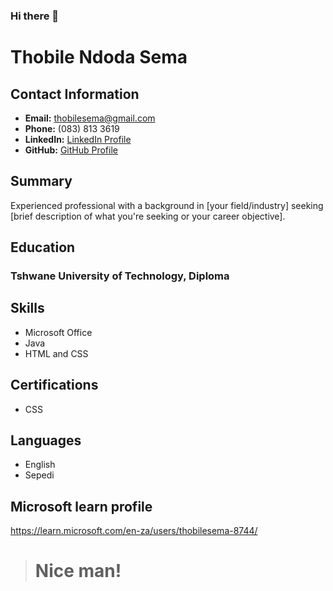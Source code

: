 ### Hi there 👋

# Thobile Ndoda Sema

## Contact Information
- **Email:** thobilesema@gmail.com
- **Phone:** (083) 813 3619 
- **LinkedIn:** [LinkedIn Profile](www.linkedin.com/in/thobile-sema-b64976263)
- **GitHub:** [GitHub Profile](https://github.com/tnsema)

## Summary
Experienced professional with a background in [your field/industry] seeking [brief description of what you're seeking or your career objective].

## Education
### Tshwane University of Technology, Diploma

## Skills
- Microsoft Office
- Java
- HTML and CSS

## Certifications
- CSS

## Languages
- English
- Sepedi

## Microsoft learn profile
https://learn.microsoft.com/en-za/users/thobilesema-8744/

> # Nice man!
